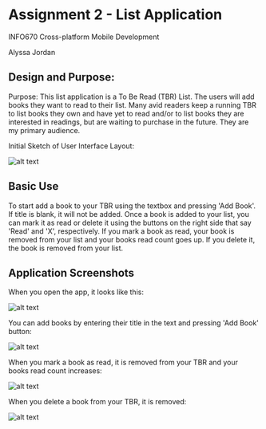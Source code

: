 # Assignment 2 - List Application 
INFO670 Cross-platform Mobile Development

Alyssa Jordan

## Design and Purpose:
Purpose: This list application is a To Be Read (TBR) List. The users will add books they want to read to their list. Many avid readers keep a running TBR to list books they own and have yet to read and/or to list books they are interested in readings, but are waiting to purchase in the future. They are my primary audience.

Initial Sketch of User Interface Layout:

![alt text]()

## Basic Use
To start add a book to your TBR using the textbox and pressing 'Add Book'. If title is blank, it will not be added. Once a book is added to your list, you can mark it as read or delete it using the buttons on the right side that say 'Read' and 'X', respectively. If you mark a book as read, your book is removed from your list and your books read count goes up. If you delete it, the book is removed from your list.

## Application Screenshots

When you open the app, it looks like this:

![alt text](https://github.com/alyssaaj/INFO670MobileDev/blob/c24cd65944bfe1ba1b86adcf46a6fb5fc2bcd102/Assignment2/homepage.png)


You can add books by entering their title in the text and pressing 'Add Book' button:

![alt text](https://github.com/alyssaaj/INFO670MobileDev/blob/10284b57bfbc3daf0a56d77de599c9eeee10a835/Assignment2/addbooks.png)


When you mark a book as read, it is removed from your TBR and your books read count increases:

![alt text](https://github.com/alyssaaj/INFO670MobileDev/blob/c24cd65944bfe1ba1b86adcf46a6fb5fc2bcd102/Assignment2/readbooks.png)


When you delete a book from your TBR, it is removed:

![alt text](https://github.com/alyssaaj/INFO670MobileDev/blob/c24cd65944bfe1ba1b86adcf46a6fb5fc2bcd102/Assignment2/deletebooks.png)



